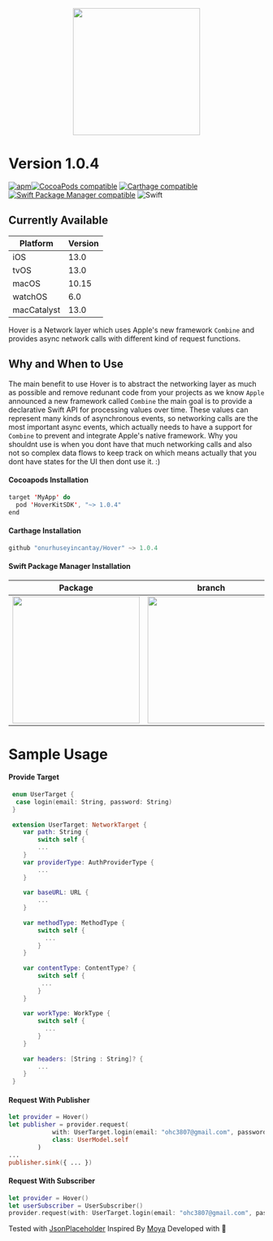 <p align="center">
  <img height="250" src="Screenshots/Hover.png"/>
</p>

# Version 1.0.4

[![apm](https://img.shields.io/apm/l/vim-mode.svg)](https://github.com/onurhuseyincantay/Hover/blob/develop/License.md)[![CocoaPods compatible](https://img.shields.io/cocoapods/v/HoverKitSDK.svg)](https://cocoapods.org/pods/HoverKitSDK)
[![Carthage compatible](https://img.shields.io/badge/Carthage-compatible-4BC51D.svg?style=flat)](https://github.com/Carthage/Carthage)
[![Swift Package Manager compatible](https://img.shields.io/badge/Swift%20Package%20Manager-compatible-brightgreen.svg)](https://github.com/apple/swift-package-manager)
![Swift](https://github.com/onurhuseyincantay/Hover/workflows/Swift/badge.svg)</br>

## Currently Available
| Platform      | Version       |
| ------------- |:------------- | 
| iOS           | 13.0          |
| tvOS          | 13.0          |
| macOS         | 10.15         |
| watchOS       | 6.0           |
| macCatalyst   | 13.0          |

Hover is a Network layer which uses Apple's new framework `Combine` and provides async network calls with different kind of request functions.

## Why and When to Use
The main benefit to use Hover is to abstract the networking layer as much as possible and remove redunant code from your projects as we know `Apple` announced a new framework called `Combine` the main goal is to provide a declarative Swift API for processing values over time. These values can represent many kinds of asynchronous events, so networking calls are the most important async events, which actually needs to have a support for `Combine` to prevent and integrate Apple's native framework. Why you shouldnt use is when you dont have that much networking calls and also not so complex data flows to keep track on which means actually that you dont have states for the UI then dont use it. :) 

#### Cocoapods Installation
```swift
target 'MyApp' do
  pod 'HoverKitSDK', "~> 1.0.4"
end
```

#### Carthage Installation
```swift
github "onurhuseyincantay/Hover" ~> 1.0.4
```

#### Swift Package Manager Installation
Package            |  branch
:-------------------------:|:-------------------------:
<img height="250" src="Screenshots/package.png" />  |   <img height="250" src="Screenshots/branchInfo.png" />


# Sample Usage
#### Provide Target
```swift
 enum UserTarget {
  case login(email: String, password: String) 
 }
 
 extension UserTarget: NetworkTarget { 
    var path: String {
        switch self {
        ...
    }
    var providerType: AuthProviderType {
        ...
    }
    
    var baseURL: URL {
        ...
    }
    
    var methodType: MethodType {
        switch self {
          ...
        }
    }
    
    var contentType: ContentType? {
        switch self {
         ...
        }
    }
    
    var workType: WorkType {
        switch self {
          ...
        }
    }
    
    var headers: [String : String]? {
        ...
    }
 }
```
#### Request With Publisher
```swift
let provider = Hover()
let publisher = provider.request(
            with: UserTarget.login(email: "ohc3807@gmail.com", password: "123456")
            class: UserModel.self
        )
...
publisher.sink({ ... })
```

#### Request With Subscriber
```swift
let provider = Hover()
let userSubscriber = UserSubscriber()
provider.request(with: UserTarget.login(email: "ohc3807@gmail.com", password: "123456"), class: UserModel.self, subscriber: userSubscriber)
```

Tested with [JsonPlaceholder](https://jsonplaceholder.typicode.com)
Inspired By [Moya](https://github.com/Moya/Moya) Developed with 🧡

